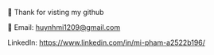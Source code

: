 👋 Thank for visting my github

📨 Email: huynhmi1209@gmail.com

LinkedIn: https://www.linkedin.com/in/mi-pham-a2522b196/
